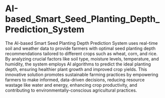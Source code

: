 # AI-based_Smart_Seed_Planting_Depth_Prediction_System
The AI-based Smart Seed Planting Depth Prediction System uses real-time soil and weather data to provide farmers with optimal seed planting depth recommendations tailored to different crops such as wheat, corn, and rice. By analyzing crucial factors like soil type, moisture levels, temperature, and humidity, the system employs AI algorithms to predict the ideal planting depth, ensuring healthier plant growth and improved crop yields. This innovative solution promotes sustainable farming practices by empowering farmers to make informed, data-driven decisions, reducing resource wastage like water and energy, enhancing crop productivity, and contributing to environmentally-conscious agricultural practices. 
